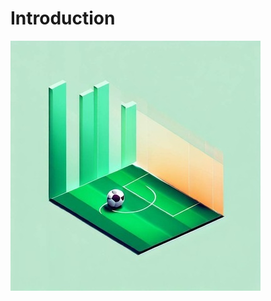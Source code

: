 # Introduction
<img src="https://raw.githubusercontent.com/AdelNoroozi/Football_Transfers/main/resources/banner.jpg" width="400" >
